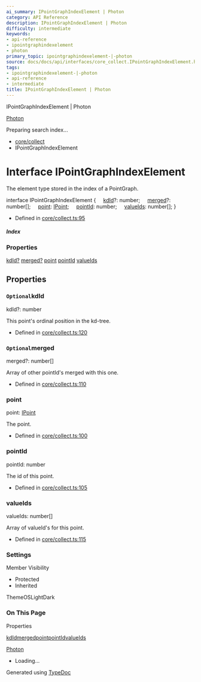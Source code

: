 ```yaml
---
ai_summary: IPointGraphIndexElement | Photon
category: API Reference
description: IPointGraphIndexElement | Photon
difficulty: intermediate
keywords:
- api-reference
- ipointgraphindexelement
- photon
primary_topic: ipointgraphindexelement-|-photon
source: docs/docs/api/interfaces/core_collect.IPointGraphIndexElement.html
tags:
- ipointgraphindexelement-|-photon
- api-reference
- intermediate
title: IPointGraphIndexElement | Photon
---
```

IPointGraphIndexElement | Photon

[Photon](../index.md)




Preparing search index...

* [core/collect](../modules/core_collect.md)
* IPointGraphIndexElement

# Interface IPointGraphIndexElement

The element type stored in the index of a PointGraph.

interface IPointGraphIndexElement {
    [kdId](#kdid)?: number;
    [merged](#merged)?: number[];
    [point](#point): [IPoint](core_schema.IPoint.md);
    [pointId](#pointid): number;
    [valueIds](#valueids): number[];
}

* Defined in [core/collect.ts:95](https://github.com/mwhite454/photon/blob/main/packages/photon/src/core/collect.ts#L95)

##### Index

### Properties

[kdId?](#kdid)
[merged?](#merged)
[point](#point)
[pointId](#pointid)
[valueIds](#valueids)

## Properties

### `Optional`kdId

kdId?: number

This point's ordinal position in the kd-tree.

* Defined in [core/collect.ts:120](https://github.com/mwhite454/photon/blob/main/packages/photon/src/core/collect.ts#L120)

### `Optional`merged

merged?: number[]

Array of other pointId's merged with this one.

* Defined in [core/collect.ts:110](https://github.com/mwhite454/photon/blob/main/packages/photon/src/core/collect.ts#L110)

### point

point: [IPoint](core_schema.IPoint.md)

The point.

* Defined in [core/collect.ts:100](https://github.com/mwhite454/photon/blob/main/packages/photon/src/core/collect.ts#L100)

### pointId

pointId: number

The id of this point.

* Defined in [core/collect.ts:105](https://github.com/mwhite454/photon/blob/main/packages/photon/src/core/collect.ts#L105)

### valueIds

valueIds: number[]

Array of valueId's for this point.

* Defined in [core/collect.ts:115](https://github.com/mwhite454/photon/blob/main/packages/photon/src/core/collect.ts#L115)

### Settings

Member Visibility

* Protected
* Inherited

ThemeOSLightDark

### On This Page

Properties

[kdId](#kdid)[merged](#merged)[point](#point)[pointId](#pointid)[valueIds](#valueids)

[Photon](../index.md)

* Loading...

Generated using [TypeDoc](https://typedoc.org/)
